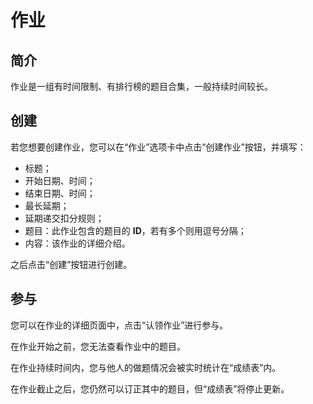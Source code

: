 # 作业

## 简介

作业是一组有时间限制、有排行榜的题目合集，一般持续时间较长。

## 创建

若您想要创建作业，您可以在“作业”选项卡中点击“创建作业”按钮，并填写：

- 标题；
- 开始日期、时间；
- 结束日期、时间；
- 最长延期；
- 延期递交扣分规则；
- 题目：此作业包含的题目的 **ID**，若有多个则用逗号分隔；
- 内容：该作业的详细介绍。

之后点击“创建”按钮进行创建。

## 参与

您可以在作业的详细页面中，点击“认领作业”进行参与。

在作业开始之前，您无法查看作业中的题目。

在作业持续时间内，您与他人的做题情况会被实时统计在“成绩表”内。

在作业截止之后，您仍然可以订正其中的题目，但“成绩表”将停止更新。
